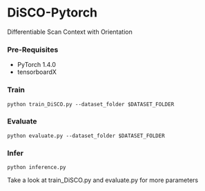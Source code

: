 # DiSCO-Pytorch
Differentiable Scan Context with Orientation

### Pre-Requisites
* PyTorch 1.4.0
* tensorboardX

### Train
```
python train_DiSCO.py --dataset_folder $DATASET_FOLDER
```

### Evaluate
```
python evaluate.py --dataset_folder $DATASET_FOLDER
```

### Infer
```
python inference.py
```

Take a look at train_DiSCO.py and evaluate.py for more parameters
